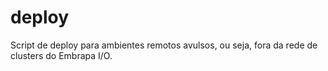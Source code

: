 # deploy
Script de deploy para ambientes remotos avulsos, ou seja, fora da rede de clusters do Embrapa I/O.
